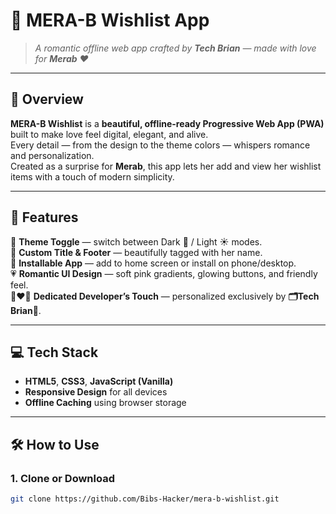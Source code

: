 # 💞 MERA-B Wishlist App

> _A romantic offline web app crafted by **Tech Brian** — made with love for **Merab** ❤️_

---

## 🌸 Overview

**MERA-B Wishlist** is a **beautiful, offline-ready Progressive Web App (PWA)** built to make love feel digital, elegant, and alive.  
Every detail — from the design to the theme colors — whispers romance and personalization.  
Created as a surprise for **Merab**, this app lets her add and view her wishlist items with a touch of modern simplicity.

---

## 💫 Features

🌙 **Theme Toggle** — switch between Dark 🌙 / Light ☀️ modes.  
💌 **Custom Title & Footer** — beautifully tagged with her name.    
📱 **Installable App** — add to home screen or install on phone/desktop.  
💗 **Romantic UI Design** — soft pink gradients, glowing buttons, and friendly feel.  
👩‍❤️‍👨 **Dedicated Developer’s Touch** — personalized exclusively by **🗂Tech Brian👻**.

---

## 💻 Tech Stack

- **HTML5**, **CSS3**, **JavaScript (Vanilla)**
- **Responsive Design** for all devices
- **Offline Caching** using browser storage

---

## 🛠️ How to Use 

### **1. Clone or Download**
```bash
git clone https://github.com/Bibs-Hacker/mera-b-wishlist.git
